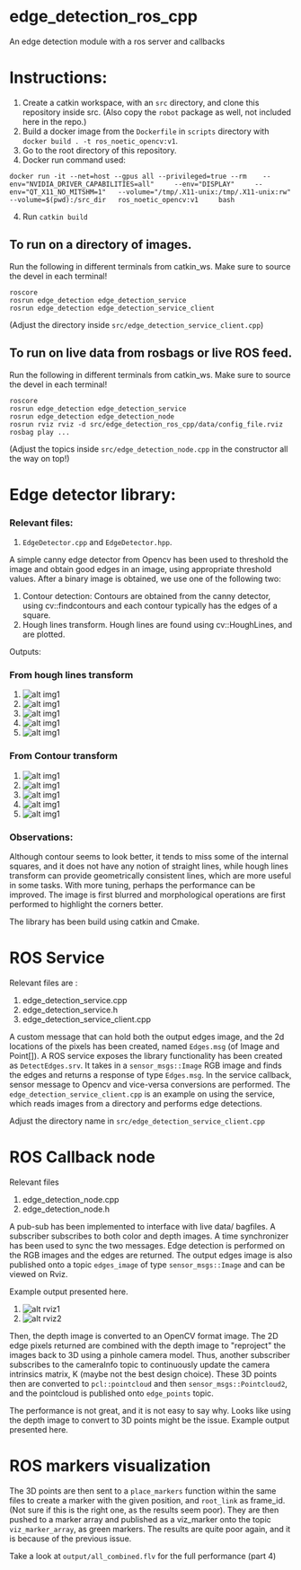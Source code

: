 # edge_detection_ros_cpp
An edge detection module with a ros server and callbacks

# Instructions:

1. Create a catkin workspace, with an `src` directory, and clone this repository inside src. (Also copy the `robot` package as well, not included here in the repo.)
2. Build a docker image from the `Dockerfile` in `scripts` directory with `docker build . -t ros_noetic_opencv:v1`.
3. Go to the root directory of this repository.
4. Docker run command used:

```
docker run -it --net=host --gpus all --privileged=true --rm    --env="NVIDIA_DRIVER_CAPABILITIES=all"     --env="DISPLAY"     --env="QT_X11_NO_MITSHM=1"   --volume="/tmp/.X11-unix:/tmp/.X11-unix:rw"  --volume=$(pwd):/src_dir   ros_noetic_opencv:v1     bash
```
4. Run `catkin build`

## To run on a directory of images.

Run the following in different terminals from catkin_ws. Make sure to source the devel in each terminal!
```
roscore
rosrun edge_detection edge_detection_service
rosrun edge_detection edge_detection_service_client
```
(Adjust the directory inside `src/edge_detection_service_client.cpp`)

## To run on live data from rosbags or live ROS feed.
Run the following in different terminals from catkin_ws. Make sure to source the devel in each terminal!
```
roscore
rosrun edge_detection edge_detection_service
rosrun edge_detection edge_detection_node
rosrun rviz rviz -d src/edge_detection_ros_cpp/data/config_file.rviz
rosbag play ...
```
(Adjust the topics inside `src/edge_detection_node.cpp` in the constructor all the way on top!)



# Edge detector library:

### Relevant files:
1. `EdgeDetector.cpp` and `EdgeDetector.hpp`.

A simple canny edge detector from Opencv has been used to threshold the image and obtain good edges in an image, using appropriate threshold values. After a binary image is obtained, we use one of the following two:
1. Contour detection: Contours are obtained from the canny detector, using cv::findcontours and each contour typically has the edges of a square.
2. Hough lines transform. Hough lines are found using cv::HoughLines, and are plotted.

Outputs:

### From hough lines transform

1. ![alt img1](output/h_Image_1.png)
2. ![alt img1](output/h_Image_2.png)
3. ![alt img1](output/h_Image_3.png)
4. ![alt img1](output/h_Image_4.png)
5. ![alt img1](output/h_Image_5.jpg)

### From Contour transform

1. ![alt img1](output/Image_1.png)
2. ![alt img1](output/Image_2.png)
3. ![alt img1](output/Image_3.png)
4. ![alt img1](output/Image_4.png)
5. ![alt img1](output/Image_5.jpg)

### Observations:
Although contour seems to look better, it tends to miss some of the internal squares, and it does not have any notion of straight lines, while hough lines transform can provide geometrically consistent lines, which are more useful in some tasks. With more tuning, perhaps the performance can be improved. The image is first blurred and morphological operations are first performed to highlight the corners better.

The library has been build using catkin and Cmake.



# ROS Service

Relevant files are : 
1. edge_detection_service.cpp
2. edge_detection_service.h
3. edge_detection_service_client.cpp


A custom message that can hold both the output edges image, and the 2d locations of the pixels has been created, named `Edges.msg` (of Image and Point[]).
A ROS service exposes the library functionality has been created as `DetectEdges.srv`. It takes in a `sensor_msgs::Image` RGB image and finds the edges and returns a response of type `Edges.msg`. In the service callback, sensor message to Opencv and vice-versa conversions are performed. The `edge_detection_service_client.cpp` is an example on using the service, which reads images from a directory and performs edge detections. 

Adjust the directory name in `src/edge_detection_service_client.cpp`

# ROS Callback node

Relevant files
1. edge_detection_node.cpp
2. edge_detection_node.h

A pub-sub has been implemented to interface with live data/ bagfiles. A subscriber subscribes to both color and depth images. A time synchronizer has been used to sync the two messages. Edge detection is performed on the RGB images and the edges are returned. The output edges image is also published onto a topic `edges_image` of type `sensor_msgs::Image` and can be viewed on Rviz.

Example output presented here.

1. ![alt rviz1](output/rviz1.png)
2. ![alt rviz2](output/rviz2.png)



Then, the depth image is converted to an OpenCV format image. The 2D edge pixels returned are combined with the depth image to "reproject" the images back to 3D using a pinhole camera model. Thus, another subscriber subscribes to the cameraInfo topic to continuously update the camera intrinsics matrix, K (maybe not the best design choice). These 3D points then are converted to `pcl::pointcloud` and then `sensor_msgs::Pointcloud2`, and the pointcloud is published onto `edge_points` topic.




The performance is not great, and it is not easy to say why. Looks like using the depth image to convert to 3D points might be the issue. 
Example output presented here.



# ROS markers visualization
The 3D points are then sent to a `place_markers` function within the same files to create a marker with the given position, and `root_link` as frame_id. (Not sure if this is the right one, as the results seem poor). They are then pushed to a marker array and published as a viz_marker onto the topic `viz_marker_array`, as green markers. The results are quite poor again, and it is because of the previous issue. 

Take a look at `output/all_combined.flv` for the full performance (part 4)
